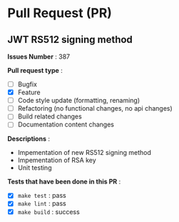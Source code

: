 # Pull Request (PR)  

## **JWT RS512 signing method**

**Issues Number** : 387  

**Pull request type** :  

- [ ] Bugfix
- [x] Feature
- [ ] Code style update (formatting, renaming)
- [ ] Refactoring (no functional changes, no api changes)
- [ ] Build related changes
- [ ] Documentation content changes

**Descriptions** :  

- Impementation of new RS512 signing method
- Impementation of RSA key
- Unit testing 

**Tests that have been done in this PR** :  

- [x] `make test` : pass  
- [x] `make lint` : pass  
- [x] `make build` : success  